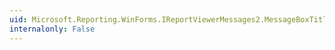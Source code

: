 ```yaml
---
uid: Microsoft.Reporting.WinForms.IReportViewerMessages2.MessageBoxTitle
internalonly: False
---
```


